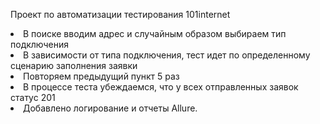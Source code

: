 Проект по автоматизации тестирования 101internet
<li>В поиске вводим адрес и случайным образом выбираем тип подключения</li>
<li>В зависимости от типа подключения, тест идет по определенному сценарию заполнения заявки</li>
<li>Повторяем предыдущий пункт 5 раз</li>
<li>В процессе теста убеждаемся, что у всех отправленных заявок статус 201</li>
<li>Добавлено логирование и отчеты Allure.</li>
